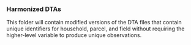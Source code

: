 ### Harmonized DTAs

This folder will contain modified versions of the DTA files that contain unique identifiers for household, parcel, and field without requiring the higher-level variable to produce unique observations.